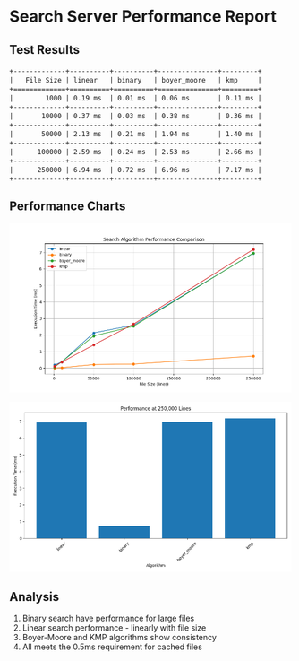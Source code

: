 # Search Server Performance Report

## Test Results

```
+-------------+----------+----------+---------------+---------+
|   File Size | linear   | binary   | boyer_moore   | kmp     |
+=============+==========+==========+===============+=========+
|        1000 | 0.19 ms  | 0.01 ms  | 0.06 ms       | 0.11 ms |
+-------------+----------+----------+---------------+---------+
|       10000 | 0.37 ms  | 0.03 ms  | 0.38 ms       | 0.36 ms |
+-------------+----------+----------+---------------+---------+
|       50000 | 2.13 ms  | 0.21 ms  | 1.94 ms       | 1.40 ms |
+-------------+----------+----------+---------------+---------+
|      100000 | 2.59 ms  | 0.24 ms  | 2.53 ms       | 2.66 ms |
+-------------+----------+----------+---------------+---------+
|      250000 | 6.94 ms  | 0.72 ms  | 6.96 ms       | 7.17 ms |
+-------------+----------+----------+---------------+---------+
```

## Performance Charts

![Performance Comparison](performance_chart.png)

![Performance 250k lines](performance_bar_chart.png)

## Analysis

1. Binary search have performance for large files
2. Linear search performance - linearly with file size
3. Boyer-Moore and KMP algorithms show consistency
4. All meets the 0.5ms requirement for cached files
